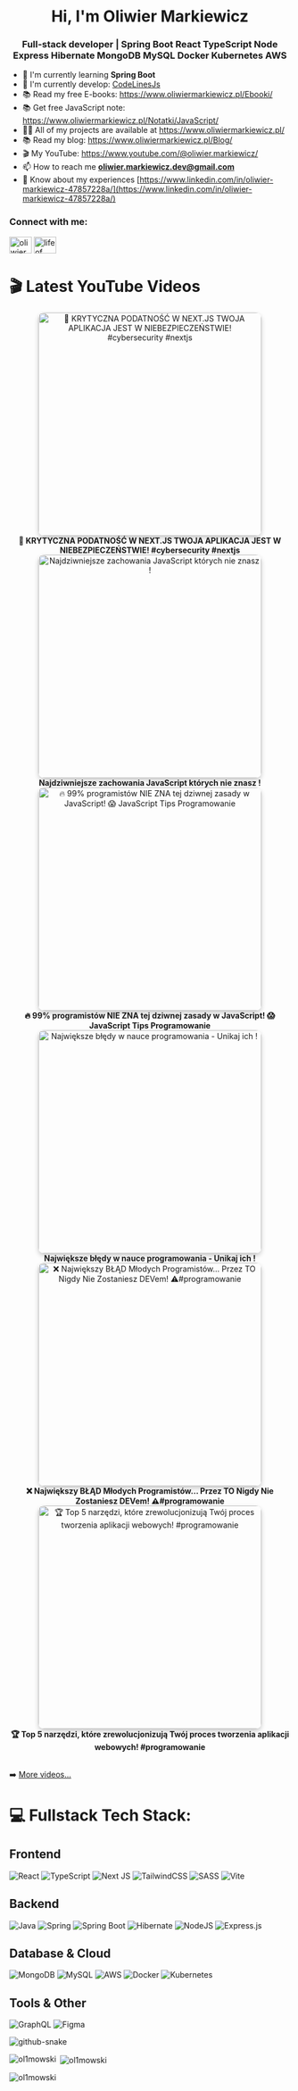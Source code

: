 <h1 align="center">Hi, I'm Oliwier Markiewicz</h1>
<h3 align="center">Full-stack developer | Spring Boot React TypeScript Node Express Hibernate MongoDB MySQL Docker Kubernetes AWS</h3>

- 🌱 I'm currently learning **Spring Boot**
- 🌱 I'm currently develop: [CodeLinesJs](https://github.com/ol1mowski/CodeLinesJS)
- 📚 Read my free E-books: https://www.oliwiermarkiewicz.pl/Ebooki/
- 📚 Get free JavaScript note: https://www.oliwiermarkiewicz.pl/Notatki/JavaScript/
- 👨‍💻 All of my projects are available at https://www.oliwiermarkiewicz.pl/
- 📚 Read my blog: https://www.oliwiermarkiewicz.pl/Blog/
- 🎬 My YouTube: https://www.youtube.com/@oliwier.markiewicz/
- 📫 How to reach me **oliwier.markiewicz.dev@gmail.com**
- 📄 Know about my experiences [https://www.linkedin.com/in/oliwier-markiewicz-47857228a/](https://www.linkedin.com/in/oliwier-markiewicz-47857228a/)

<h3 align="left">Connect with me:</h3>
<p align="left">
<a href="https://www.linkedin.com/in/oliwier-markiewicz-47857228a/" target="blank"><img align="center" src="https://raw.githubusercontent.com/rahuldkjain/github-profile-readme-generator/master/src/images/icons/Social/linked-in-alt.svg" alt="oliwier markiewicz" height="30" width="40" /></a>
<a href="https://www.youtube.com/channel/UCTNFKRALTZoSQS6mDOuDs2Q" target="blank"><img align="center" src="https://raw.githubusercontent.com/rahuldkjain/github-profile-readme-generator/master/src/images/icons/Social/youtube.svg" alt="life of code" height="30" width="40" /></a>

# 🎬 Latest YouTube Videos
<!-- YOUTUBE:START --><div align="center"><a href="https://www.youtube.com/watch?v=5rF9zqrgcp8"><img src="https://img.youtube.com/vi/##YOUTUBE_ID##/hqdefault.jpg" width="400" alt="🚨 KRYTYCZNA PODATNOŚĆ W NEXT.JS TWOJA APLIKACJA JEST W NIEBEZPIECZEŃSTWIE! #cybersecurity #nextjs" style="border-radius: 10px; box-shadow: 0 4px 8px rgba(0,0,0,0.2);"/></a><br/><strong style="font-size: 14px;">🚨 KRYTYCZNA PODATNOŚĆ W NEXT.JS TWOJA APLIKACJA JEST W NIEBEZPIECZEŃSTWIE! #cybersecurity #nextjs</strong></div><div align="center"><a href="https://www.youtube.com/watch?v=3Iz93_n-pLM"><img src="https://img.youtube.com/vi/##YOUTUBE_ID##/hqdefault.jpg" width="400" alt="Najdziwniejsze zachowania JavaScript których nie znasz !" style="border-radius: 10px; box-shadow: 0 4px 8px rgba(0,0,0,0.2);"/></a><br/><strong style="font-size: 14px;">Najdziwniejsze zachowania JavaScript których nie znasz !</strong></div><div align="center"><a href="https://www.youtube.com/watch?v=4VFXEjTA1so"><img src="https://img.youtube.com/vi/##YOUTUBE_ID##/hqdefault.jpg" width="400" alt="🔥 99% programistów NIE ZNA tej dziwnej zasady w JavaScript! 😱 JavaScript Tips Programowanie" style="border-radius: 10px; box-shadow: 0 4px 8px rgba(0,0,0,0.2);"/></a><br/><strong style="font-size: 14px;">🔥 99% programistów NIE ZNA tej dziwnej zasady w JavaScript! 😱 JavaScript Tips Programowanie</strong></div><div align="center"><a href="https://www.youtube.com/watch?v=EgfYcYcP50k"><img src="https://img.youtube.com/vi/##YOUTUBE_ID##/hqdefault.jpg" width="400" alt="Największe błędy w nauce programowania - Unikaj ich !" style="border-radius: 10px; box-shadow: 0 4px 8px rgba(0,0,0,0.2);"/></a><br/><strong style="font-size: 14px;">Największe błędy w nauce programowania - Unikaj ich !</strong></div><div align="center"><a href="https://www.youtube.com/watch?v=MFiAWw2idhQ"><img src="https://img.youtube.com/vi/##YOUTUBE_ID##/hqdefault.jpg" width="400" alt="❌ Największy BŁĄD Młodych Programistów… Przez TO Nigdy Nie Zostaniesz DEVem! ⚠️#programowanie" style="border-radius: 10px; box-shadow: 0 4px 8px rgba(0,0,0,0.2);"/></a><br/><strong style="font-size: 14px;">❌ Największy BŁĄD Młodych Programistów… Przez TO Nigdy Nie Zostaniesz DEVem! ⚠️#programowanie</strong></div><div align="center"><a href="https://www.youtube.com/watch?v=D-mEyvX0WD8"><img src="https://img.youtube.com/vi/##YOUTUBE_ID##/hqdefault.jpg" width="400" alt="🏆 Top 5 narzędzi, które zrewolucjonizują Twój proces tworzenia aplikacji webowych! #programowanie" style="border-radius: 10px; box-shadow: 0 4px 8px rgba(0,0,0,0.2);"/></a><br/><strong style="font-size: 14px;">🏆 Top 5 narzędzi, które zrewolucjonizują Twój proces tworzenia aplikacji webowych! #programowanie</strong></div><!-- YOUTUBE:END -->

<br/>

➡️ [More videos...](https://www.youtube.com/@oliwier.markiewicz/)

# 💻 Fullstack Tech Stack:

## Frontend
![React](https://img.shields.io/badge/react-%2320232a.svg?style=for-the-badge&logo=react&logoColor=%2361DAFB)
![TypeScript](https://img.shields.io/badge/typescript-%23007ACC.svg?style=for-the-badge&logo=typescript&logoColor=white)
![Next JS](https://img.shields.io/badge/Next-black?style=for-the-badge&logo=next.js&logoColor=white)
![TailwindCSS](https://img.shields.io/badge/tailwindcss-%2338B2AC.svg?style=for-the-badge&logo=tailwind-css&logoColor=white)
![SASS](https://img.shields.io/badge/SASS-hotpink.svg?style=for-the-badge&logo=SASS&logoColor=white)
![Vite](https://img.shields.io/badge/vite-%23646CFF.svg?style=for-the-badge&logo=vite&logoColor=white)

## Backend
![Java](https://img.shields.io/badge/java-%23ED8B00.svg?style=for-the-badge&logo=openjdk&logoColor=white)
![Spring](https://img.shields.io/badge/spring-%236DB33F.svg?style=for-the-badge&logo=spring&logoColor=white)
![Spring Boot](https://img.shields.io/badge/Spring%20Boot-6DB33F?style=for-the-badge&logo=spring-boot&logoColor=white)
![Hibernate](https://img.shields.io/badge/Hibernate-59666C?style=for-the-badge&logo=Hibernate&logoColor=white)
![NodeJS](https://img.shields.io/badge/node.js-6DA55F?style=for-the-badge&logo=node.js&logoColor=white)
![Express.js](https://img.shields.io/badge/express.js-%23404d59.svg?style=for-the-badge&logo=express&logoColor=%2361DAFB)

## Database & Cloud
![MongoDB](https://img.shields.io/badge/MongoDB-%234ea94b.svg?style=for-the-badge&logo=mongodb&logoColor=white)
![MySQL](https://img.shields.io/badge/mysql-%2300f.svg?style=for-the-badge&logo=mysql&logoColor=white)
![AWS](https://img.shields.io/badge/AWS-%23FF9900.svg?style=for-the-badge&logo=amazon-aws&logoColor=white)
![Docker](https://img.shields.io/badge/docker-%230db7ed.svg?style=for-the-badge&logo=docker&logoColor=white)
![Kubernetes](https://img.shields.io/badge/kubernetes-%23326ce5.svg?style=for-the-badge&logo=kubernetes&logoColor=white)

## Tools & Other
![GraphQL](https://img.shields.io/badge/-GraphQL-E10098?style=for-the-badge&logo=graphql&logoColor=white)
![Figma](https://img.shields.io/badge/figma-%23F24E1E.svg?style=for-the-badge&logo=figma&logoColor=white)

<picture>
  <source media="(prefers-color-scheme: dark)" srcset="https://raw.githubusercontent.com/tobiasmeyhoefer/tobiasmeyhoefer/output/github-snake-dark.svg" />
  <source media="(prefers-color-scheme: light)" srcset="https://raw.githubusercontent.com/tobiasmeyhoefer/tobiasmeyhoefer/output/github-snake.svg" />
  <img alt="github-snake" src="https://raw.githubusercontent.com/tobiasmeyhoefer/tobiasmeyhoefer/output/github-snake.svg" />
</picture>

</p>
<p><img align="left" src="https://github-readme-stats.vercel.app/api/top-langs?username=ol1mowski&show_icons=true&locale=en&layout=compact" alt="ol1mowski" /></p>
<p>&nbsp;<img align="center" src="https://github-readme-stats.vercel.app/api?username=ol1mowski&show_icons=true&locale=en" alt="ol1mowski" /></p>
<p><img align="center" src="https://github-readme-streak-stats.herokuapp.com/?user=ol1mowski&" alt="ol1mowski" /></p>
